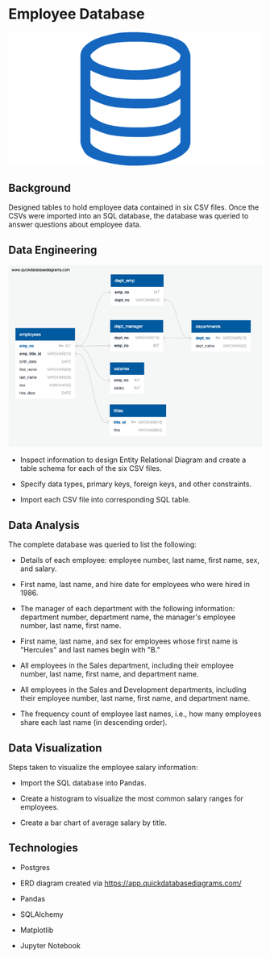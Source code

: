 # Employee Database

![Alt text](images/sql.png?raw=true "Title")

## Background

Designed tables to hold employee data contained in six CSV files. Once the CSVs were imported into an SQL database, the database was queried to answer questions about employee data.


## Data Engineering

![Alt text](EmployeeSQL/ERD_employee_database.png?raw=true "Title2")

- Inspect information to design Entity Relational Diagram and create a table schema for each of the six CSV files.

- Specify data types, primary keys, foreign keys, and other constraints.

- Import each CSV file into corresponding SQL table.


## Data Analysis

The complete database was queried to list the following:

- Details of each employee: employee number, last name, first name, sex, and salary.

- First name, last name, and hire date for employees who were hired in 1986.

- The manager of each department with the following information: department number, department name, the manager's employee number, last name, first name.

- First name, last name, and sex for employees whose first name is "Hercules" and last names begin with "B."

- All employees in the Sales department, including their employee number, last name, first name, and department name.

- All employees in the Sales and Development departments, including their employee number, last name, first name, and department name.

- The frequency count of employee last names, i.e., how many employees share each last name (in descending order).


## Data Visualization

Steps taken to visualize the employee salary information:

- Import the SQL database into Pandas.

- Create a histogram to visualize the most common salary ranges for employees.

- Create a bar chart of average salary by title.


## Technologies

- Postgres

- ERD diagram created via https://app.quickdatabasediagrams.com/

- Pandas

- SQLAlchemy

- Matplotlib

- Jupyter Notebook
